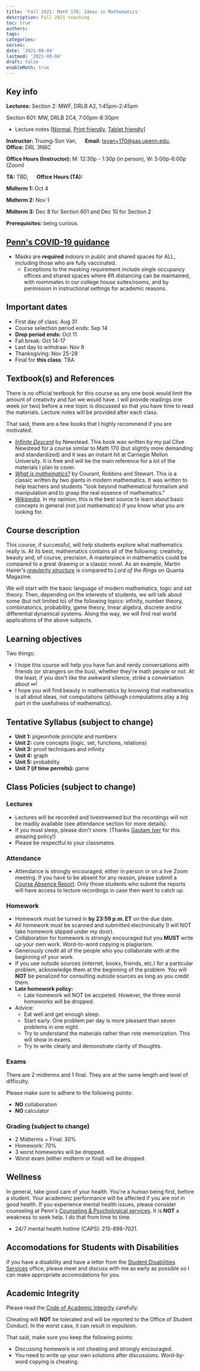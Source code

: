 ```yaml
---
title: 'Fall 2021: Math 170, Ideas in Mathematics'
description: Fall 2021 teaching
toc: true
authors:
tags:
categories:
series:
date: '2021-08-04'
lastmod: '2021-08-04'
draft: false
enableMath: true
---
```

## Key info

**Lectures:** 
Section 2: MWF, DRLB A2,  1:45pm-2:45pm

Section 601: MW, DRLB 2C4, 7:00pm-8:30pm

- Lecture notes [[Normal](https://github.com/sonv/Teaching/blob/main/UPenn/Math170/output/briefnotes-publish.pdf),
[Print friendly](https://github.com/sonv/Teaching/blob/main/UPenn/Math170/output/briefnotes-printfriendly.pdf),
[Tablet friendly](https://github.com/sonv/Teaching/blob/main/UPenn/Math170/output/briefnotes-tablet.pdf)]

**Instructor:** Truong-Son Van, &emsp; **Email:** tsvan+170@sas.upenn.edu, &emsp; **Office:** DRL 3N8C

**Office Hours (Instructor):** M: 12:30p - 1:30p (in person), W: 5:00p-6:00p (Zoom)

**TA:** TBD, &emsp; **Office Hours (TA):**

**Midterm 1:** Oct 4

**Midterm 2:** Nov 1

**Midterm 3:** Dec 8 for Section 601 and Dec 10 for Section 2

**Prerequisites:** being curious.

## [Penn's COVID-19 guidance](https://coronavirus.upenn.edu/content/public-health-guidance)
- Masks are **required** indoors in public and shared spaces for ALL, including those who are fully vaccinated.
    - Exceptions to the masking requirement include single occupancy offices and shared spaces where 6ft distancing can be maintained, with roommates in our college house suites/rooms, and by permission in instructional settings for academic reasons.

## Important dates
- First day of class: Aug 31
- Course selection period ends: Sep 14
- **Drop period ends:** Oct 11
- Fall break: Oct 14-17
- Last day to withdraw: Nov 8
- Thanksgiving: Nov 25-28
- Final for **this class**: TBA


## Textbook(s) and References 
There is no official textbook for this course as any one book would
limit the amount of creativity and fun we would have.
I will provide readings one week (or two) before a new topic is discussed
so that you have time to read the materials.
Lecture notes will be provided after each class.

That said, there are a few books that I highly recommend if you are motivated.
- [*Infinite Descent*](https://infinitedescent.xyz/) by Newstead. This book was written
by my pal Clive Newstead for a course similar to Math 170 (but slightly more demanding and standardized) and it was an instant hit at Carnegie Mellon University.
It is free and will be the main reference for a lot of the materials I plan to cover.
-  [*What is mathematics?*](https://www.amazon.com/Mathematics-Elementary-Approach-Ideas-Methods/dp/0195105192) by Courant, Robbins and Stewart. This is a classic written
by two giants in modern mathematics. 
It was written to help teachers and students "look beyond mathematical formalism and manipulation and to grasp 
the real essence of mathematics."
- [*Wikipedia*](https://en.wikipedia.org). In my opinion, this is the best source 
to learn about basic concepts in general (not just mathematics) if you know what
you are looking for.


## Course description
This course, if successful, will help students explore what mathematics really is.
At its best, mathematics contains all of the following: creativity, beauty and, of course, precision.
A masterpiece in mathematics could be compared to a great drawing or a classic novel.
As an example, Martin Hairer's [*regularity structure*](https://www.quantamagazine.org/hearing-music-in-noise-martin-hairer-wins-the-fields-medal-20140812) is compared to *Lord of the Rings*
on Quanta Magazine.

We will start with the basic language of modern mathematics, logic and set theory.
Then, depending on the interests of students, we will talk about some (but not limited to) of the following topics: infinity, number theory, combinatorics, probability, game theory,
linear algebra, discrete and/or differential dynamical systems.
Along the way, we will find real world applications of the above subjects.


## Learning objectives
Two things:
- I hope this course will help you have fun and nerdy conversations with friends (or strangers on the bus), whether they're math people or not.
At the least, if you don't like the awkward silence, strike a conversation about $\infty$!
- I hope you will find beauty in mathematics by knowing that mathematics is all about ideas, 
not computations (although computations play a big part in the usefulness of mathematics).

## Tentative Syllabus (subject to change)

- **Unit 1:** pigeonhole principle and numbers
- **Unit 2:** core concepts (logic, set, functions, relations) 
- **Unit 3:** proof techniques and infinity
- **Unit 4:** graph 
- **Unit 5:** probability 
- **Unit 7 (if time permits):** game

## Class Policies (subject to change)
### Lectures
- Lectures will be recorded and livestreamed but the recordings will not be readily available (see attendance section for more details).
- If you must sleep, please don't snore. (Thanks [Gautam Iyer](https://www.math.cmu.edu/~gautam/) for this amazing policy!)
- Please be respectful to your classmates.

### Attendance
- Attendance is strongly encouraged, either in person or on a live Zoom meeting. If you have to be absent for any reason, please submit a [Course Absence Report](https://www.college.upenn.edu/course-absence-report). 
Only those students who submit the reports will have access to lecture recordings in case then want to catch up.

### Homework
- Homework must be turned in **by 23:59 p.m. ET** on the due date. 
- All homework must be scanned and submitted electronically 
(I will NOT take homework slipped under my door).
- Collaboration for homework is strongly encouraged but you **MUST** write up your own work. Word-to-word copying is plagiarism.
- Generously credit all of the people who you collaborate with at the beginning of your work.
- If you use outside sources (internet, books, friends, etc.) for a particular problem, acknowledge them at the beginning of the problem.
You will **NOT** be penalized for consulting outside sources as long as you credit them.
- **Late homework policy:** 
    - Late homework wll NOT be accpeted. However, the three worst homeworks will be dropped.
- Advice:
    - Eat well and get enough sleep.
    - Start early. One problem per day is more pleasant than seven problems in one night.
    - Try to understand the materials rather than rote memorization. This will show in exams.
    - Try to write clearly and demonstrate clarity of thoughts.

### Exams
There are 2 midterms and 1 final. They are at the same length and level of difficulty.

Please make sure to adhere to the following points:
- **NO** collaboration 
- **NO** calculator 



### Grading (subject to change)
- 2 Midterms + Final: 30% 
- Homework: 70%
- 3 worst homeworks will be dropped.
- Worst exam (either midterm or final) will be dropped.


## Wellness
In general, take good care of your health. 
You're a human being first, before a student.
Your academinc performance will be affected if you are not in good health.
If you experience mental health issues, please consider counseling at Penn's
[Counseling & Psychological services](https://caps.wellness.upenn.edu/).
It is **NOT** a weakness to seek help. I do that from time to time.

- 24/7 mental health hotline (CAPS): 215-898-7021.

## Accomodations for Students with Disabilities
If you have a disability and have a letter from the [Student Disabilities Services](https://wlrc.vpul.upenn.edu/sds/) office, please meet and discuss with me as early as possible so I can make appropriate accomodations for you.

## Academic Integrity
Please read the [Code of Academic Integrity](https://catalog.upenn.edu/pennbook/code-of-academic-integrity/) carefully.

Cheating will **NOT** be tolerated and will be reported to the Office of Student Conduct.
In the worst case, it can result in expulsion.

That said, make sure you keep the following points:
- Discussing homework is not cheating and strongly encouraged.
- You need to write up your own solutions after discussions. Word-by-word copying is cheating.

